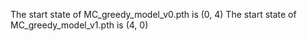 The start state of MC_greedy_model_v0.pth is (0, 4)
The start state of MC_greedy_model_v1.pth is (4, 0)